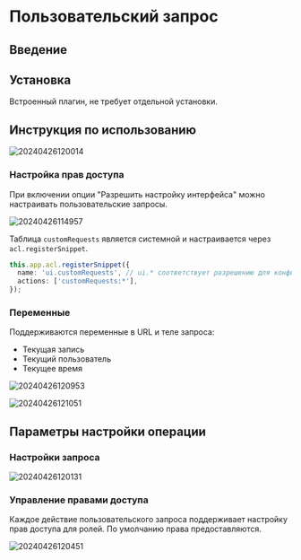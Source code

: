 # Пользовательский запрос
<PluginInfo name="action-custom-request"></PluginInfo>

## Введение

## Установка

Встроенный плагин, не требует отдельной установки.

## Инструкция по использованию

![20240426120014](https://nocobase-docs.oss-cn-beijing.aliyuncs.com/20240426120014.png)

### Настройка прав доступа

При включении опции "Разрешить настройку интерфейса" можно настраивать пользовательские запросы.

![20240426114957](https://nocobase-docs.oss-cn-beijing.aliyuncs.com/20240426114957.png)

Таблица `customRequests` является системной и настраивается через `acl.registerSnippet`.

```typescript
this.app.acl.registerSnippet({
  name: 'ui.customRequests', // ui.* соответствует разрешению для конфигурации интерфейса
  actions: ['customRequests:*'],
});
```

### Переменные

Поддерживаются переменные в URL и теле запроса:

- Текущая запись
- Текущий пользователь
- Текущее время

![20240426120953](https://nocobase-docs.oss-cn-beijing.aliyuncs.com/20240426120953.png)

![20240426121051](https://nocobase-docs.oss-cn-beijing.aliyuncs.com/20240426121051.png)

## Параметры настройки операции

### Настройки запроса

![20240426120131](https://nocobase-docs.oss-cn-beijing.aliyuncs.com/20240426120131.png)

### Управление правами доступа

Каждое действие пользовательского запроса поддерживает настройку прав доступа для ролей. По умолчанию права предоставляются.

![20240426120451](https://nocobase-docs.oss-cn-beijing.aliyuncs.com/20240426120451.png)